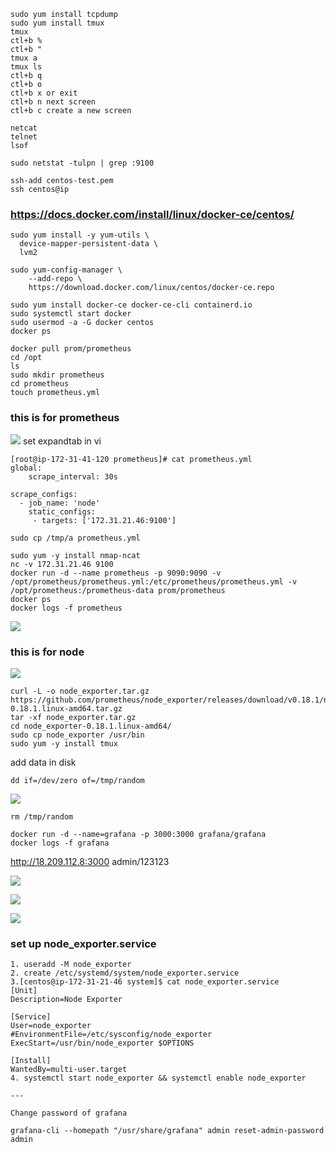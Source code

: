 ```
sudo yum install tcpdump
sudo yum install tmux
tmux
ctl+b %
ctl+b "
tmux a 
tmux ls
ctl+b q
ctl+b o
ctl+b x or exit
ctl+b n next screen
ctl+b c create a new screen

netcat
telnet
lsof

```
```
sudo netstat -tulpn | grep :9100
```
```
ssh-add centos-test.pem
ssh centos@ip
```
### https://docs.docker.com/install/linux/docker-ce/centos/

```
sudo yum install -y yum-utils \
  device-mapper-persistent-data \
  lvm2
```

```
sudo yum-config-manager \
    --add-repo \
    https://download.docker.com/linux/centos/docker-ce.repo

```
```
sudo yum install docker-ce docker-ce-cli containerd.io
sudo systemctl start docker
sudo usermod -a -G docker centos
docker ps
```
```
docker pull prom/prometheus
cd /opt
ls
sudo mkdir prometheus
cd prometheus
touch prometheus.yml
```
### this is for prometheus
![](img/prometheus-ip.png)
set expandtab in vi
```
[root@ip-172-31-41-120 prometheus]# cat prometheus.yml
global:
    scrape_interval: 30s

scrape_configs:
  - job_name: 'node'
    static_configs:
     - targets: ['172.31.21.46:9100']

```

```
sudo cp /tmp/a prometheus.yml
```
```
sudo yum -y install nmap-ncat
nc -v 172.31.21.46 9100
docker run -d --name prometheus -p 9090:9090 -v /opt/prometheus/prometheus.yml:/etc/prometheus/prometheus.yml -v /opt/prometheus:/prometheus-data prom/prometheus
docker ps
docker logs -f prometheus

```

![](img/1.png)

### this is for node
![](img/node-ip.png)
```
curl -L -o node_exporter.tar.gz https://github.com/prometheus/node_exporter/releases/download/v0.18.1/node_exporter-0.18.1.linux-amd64.tar.gz
tar -xf node_exporter.tar.gz
cd node_exporter-0.18.1.linux-amd64/
sudo cp node_exporter /usr/bin
sudo yum -y install tmux

```
add data in disk
```
dd if=/dev/zero of=/tmp/random
```

![](img/2.png)
```
rm /tmp/random
```

```
docker run -d --name=grafana -p 3000:3000 grafana/grafana
docker logs -f grafana
```
http://18.209.112.8:3000
admin/123123

![](img/g1.png)

![](img/g2.png)

![](img/g3.png)


### set up node_exporter.service 
```
1. useradd -M node_exporter
2. create /etc/systemd/system/node_exporter.service
3.[centos@ip-172-31-21-46 system]$ cat node_exporter.service
[Unit]
Description=Node Exporter

[Service]
User=node_exporter
#EnvironmentFile=/etc/sysconfig/node_exporter
ExecStart=/usr/bin/node_exporter $OPTIONS

[Install]
WantedBy=multi-user.target
4. systemctl start node_exporter && systemctl enable node_exporter

---

Change password of grafana

grafana-cli --homepath "/usr/share/grafana" admin reset-admin-password admin
